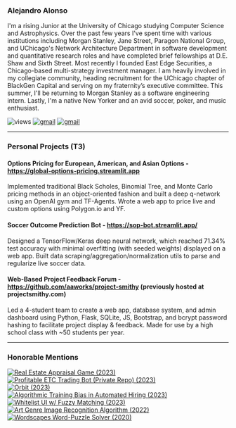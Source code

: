 <!--
**AAWorks/AAWorks** is a ✨ _special_ ✨ repository because its `README.md` (this file) appears on your GitHub profile.

Here are some ideas to get you started:

- 🔭 I’m currently working on ...
- 🌱 I’m currently learning ...
- 👯 I’m looking to collaborate on ...
- 🤔 I’m looking for help with ...
- 💬 Ask me about ...
- 📫 How to reach me: ...
- 😄 Pronouns: ...
- ⚡ Fun fact: ...
-->


### Alejandro Alonso
I'm a rising Junior at the University of Chicago studying Computer Science and Astrophysics. Over the past few years I've spent time with various institutions including Morgan Stanley, Jane Street, Paragon National Group, and UChicago's Network Architecture Department in software development and quantitative research roles and have completed brief fellowships at D.E. Shaw and Sixth Street. Most recently I founded East Edge Securities, a Chicago-based multi-strategy investment manager. I am heavily involved in my collegiate community, heading recruitment for the UChicago chapter of BlackGen Capital and serving on my fraternity’s executive committee. This summer, I'll be returning to Morgan Stanley as a software engineering intern. Lastly, I'm a native New Yorker and an avid soccer, poker, and music enthusiast.
<br>

![views](https://komarev.com/ghpvc/?username=aaworks&style=flat&color=blueviolet)
[![gmail](https://img.shields.io/static/v1?label=&message=axalonso12@gmail.com&color=D44638&style=flat&logo=gmail&logoColor=white)](https://mail.google.com/mail/?view=cm&fs=1&to=axalonso12@gmail.com)
[![gmail](https://img.shields.io/static/v1?label=&message=aalonso20@uchicago.edu&color=D44638&style=flat&logo=gmail&logoColor=white)](https://mail.google.com/mail/?view=cm&fs=1&to=aalonso20@uchicago.edu)

---
### Personal Projects (T3)
#### Options Pricing for European, American, and Asian Options - https://global-options-pricing.streamlit.app
Implemented traditional Black Scholes, Binomial Tree, and Monte Carlo pricing methods in an object-oriented fashion and built a deep q-network using an OpenAI gym and TF-Agents. Wrote a web app to price live and custom options using Polygon.io and YF.
#### Soccer Outcome Prediction Bot - https://sop-bot.streamlit.app/
Designed a TensorFlow/Keras deep neural network, which reached 71.34% test accuracy with minimal overfitting (with seeded
weights) displayed on a web app. Built data scraping/aggregation/normalization utils to parse and regularize live soccer data.
#### Web-Based Project Feedback Forum - https://github.com/aaworks/project-smithy (previously hosted at projectsmithy.com)
Led a 4-student team to create a web app, database system, and admin dashboard using Python, Flask, SQLite, JS, Bootstrap, and bcrypt password hashing to facilitate project display & feedback. Made for use by a high school class with ~50 students per year.

---
### Honorable Mentions
[![Real Estate Appraisal Game (2023)](https://img.shields.io/static/v1?label=&message=Real%20Estate%20Appraisal%20Game%20(2023)&color=indigo&style=flat&logo=&logoColor=white)](https://github.com/AAWorks/real_estate_appraisal_sim)<br>
[![Profitable ETC Trading Bot (Private Repo) (2023)](https://img.shields.io/static/v1?label=&message=Profitable%20ETC%20Trading%20Bot%20(2023)&color=blue&style=flat&logo=&logoColor=white)](https://github.com/AAWorks)<br>
[![Orbit (2023)](https://img.shields.io/static/v1?label=&message=Orbit%20Poker%20Ledger%20(2023)&color=grey&style=flat&logo=&logoColor=white)](https://github.com/AAWorks/orbit)<br>
[![Algorithmic Training Bias in Automated Hiring (2023)](https://img.shields.io/static/v1?label=&message=Algorithmic%20Training%20Bias%20in%20Automated%20Hiring%20(2023)&color=FF0000&style=flat&logo=&logoColor=white)](https://aaworks-training-bias-exhibit-app-o9yype.streamlit.app/)<br>
[![Whitelist UI w/ Fuzzy Matching (2023)](https://img.shields.io/static/v1?label=&message=Whitelist%20UI%20with%20Fuzzy%20Matching%20(2023)&color=FF5F1F&style=flat&logo=&logoColor=white)](https://aaworks-whitelist-ui-app-sze5ej.streamlit.app/)<br>
[![Art Genre Image Recognition Algorithm (2022)](https://img.shields.io/static/v1?label=&message=Art%20Genre%20Image%20Recognition%20Algorithm%20(2022)&color=yellow&style=flat&logo=&logoColor=white)](http://github.com/AAWorks/art-style-recognition/)<br>
[![Wordscapes Word-Puzzle Solver (2020)](https://img.shields.io/static/v1?label=&message=Wordscapes%20Word%20Puzzle%20Solver%20(2020)&color=2db539&style=flat&logo=&logoColor=white)](http://moe.stuy.edu/~aalonso20/homepage.html)<br>
